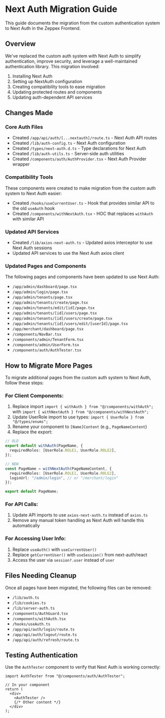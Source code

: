 # Next Auth Migration Guide

This guide documents the migration from the custom authentication system to Next Auth in the Zeppex Frontend.

## Overview

We've replaced the custom auth system with Next Auth to simplify authentication, improve security, and leverage a well-maintained authentication library. This migration involved:

1. Installing Next Auth
2. Setting up NextAuth configuration
3. Creating compatibility tools to ease migration
4. Updating protected routes and components
5. Updating auth-dependent API services

## Changes Made

### Core Auth Files

- Created `/app/api/auth/[...nextauth]/route.ts` - Next Auth API routes
- Created `/lib/auth-config.ts` - Next Auth configuration
- Created `/types/next-auth.d.ts` - Type declarations for Next Auth
- Created `/lib/auth-utils.ts` - Server-side auth utilities
- Created `/components/auth/AuthProvider.tsx` - Next Auth Provider wrapper

### Compatibility Tools

These components were created to make migration from the custom auth system to Next Auth easier:

- Created `/hooks/useCurrentUser.ts` - Hook that provides similar API to the old `useAuth` hook
- Created `/components/withNextAuth.tsx` - HOC that replaces `withAuth` with similar API

### Updated API Services

- Created `/lib/axios-next-auth.ts` - Updated axios interceptor to use Next Auth sessions
- Updated API services to use the Next Auth axios client

### Updated Pages and Components

The following pages and components have been updated to use Next Auth:

- `/app/admin/dashboard/page.tsx`
- `/app/admin/login/page.tsx`
- `/app/admin/tenants/page.tsx`
- `/app/admin/tenants/create/page.tsx`
- `/app/admin/tenants/edit/[id]/page.tsx`
- `/app/admin/tenants/[id]/users/page.tsx`
- `/app/admin/tenants/[id]/users/create/page.tsx`
- `/app/admin/tenants/[id]/users/edit/[userId]/page.tsx`
- `/app/merchant/dashboard/page.tsx`
- `/components/NavBar.tsx`
- `/components/admin/TenantForm.tsx`
- `/components/admin/UserForm.tsx`
- `/components/auth/AuthTester.tsx`

## How to Migrate More Pages

To migrate additional pages from the custom auth system to Next Auth, follow these steps:

### For Client Components:

1. Replace import `import { withAuth } from "@/components/withAuth";` with `import { withNextAuth } from "@/components/withNextAuth";`
2. Update UserRole import to use types: `import { UserRole } from "@/types/enums";`
3. Rename your component to `[Name]Content` (e.g., `PageNameContent`)
4. Replace the export:

```typescript
// OLD
export default withAuth(PageName, {
  requiredRoles: [UserRole.ROLE1, UserRole.ROLE2],
});

// NEW
const PageName = withNextAuth(PageNameContent, {
  requiredRoles: [UserRole.ROLE1, UserRole.ROLE2],
  loginUrl: "/admin/login", // or "/merchant/login"
});

export default PageName;
```

### For API Calls:

1. Update API imports to use `axios-next-auth.ts` instead of `axios.ts`
2. Remove any manual token handling as Next Auth will handle this automatically

### For Accessing User Info:

1. Replace `useAuth()` with `useCurrentUser()`
2. Replace `getCurrentUser()` with `useSession()` from next-auth/react
3. Access the user via `session?.user` instead of `user`

## Files Needing Cleanup

Once all pages have been migrated, the following files can be removed:

- `/lib/auth.ts`
- `/lib/cookies.ts`
- `/lib/server-auth.ts`
- `/components/AuthGuard.tsx`
- `/components/withAuth.tsx`
- `/hooks/useAuth.ts`
- `/app/api/auth/login/route.ts`
- `/app/api/auth/logout/route.ts`
- `/app/api/auth/refresh/route.ts`

## Testing Authentication

Use the `AuthTester` component to verify that Next Auth is working correctly:

```tsx
import AuthTester from "@/components/auth/AuthTester";

// In your component
return (
  <div>
    <AuthTester />
    {/* Other content */}
  </div>
);
```
